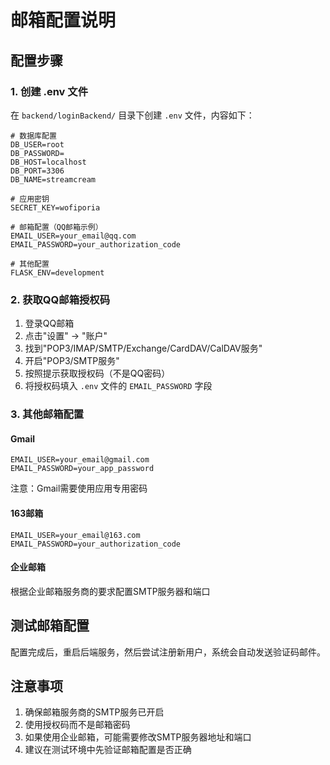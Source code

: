 # 邮箱配置说明

## 配置步骤

### 1. 创建 .env 文件
在 `backend/loginBackend/` 目录下创建 `.env` 文件，内容如下：

```env
# 数据库配置
DB_USER=root
DB_PASSWORD=
DB_HOST=localhost
DB_PORT=3306
DB_NAME=streamcream

# 应用密钥
SECRET_KEY=wofiporia

# 邮箱配置（QQ邮箱示例）
EMAIL_USER=your_email@qq.com
EMAIL_PASSWORD=your_authorization_code

# 其他配置
FLASK_ENV=development
```

### 2. 获取QQ邮箱授权码

1. 登录QQ邮箱
2. 点击"设置" -> "账户"
3. 找到"POP3/IMAP/SMTP/Exchange/CardDAV/CalDAV服务"
4. 开启"POP3/SMTP服务"
5. 按照提示获取授权码（不是QQ密码）
6. 将授权码填入 `.env` 文件的 `EMAIL_PASSWORD` 字段

### 3. 其他邮箱配置

#### Gmail
```env
EMAIL_USER=your_email@gmail.com
EMAIL_PASSWORD=your_app_password
```
注意：Gmail需要使用应用专用密码

#### 163邮箱
```env
EMAIL_USER=your_email@163.com
EMAIL_PASSWORD=your_authorization_code
```

#### 企业邮箱
根据企业邮箱服务商的要求配置SMTP服务器和端口

## 测试邮箱配置

配置完成后，重启后端服务，然后尝试注册新用户，系统会自动发送验证码邮件。

## 注意事项

1. 确保邮箱服务商的SMTP服务已开启
2. 使用授权码而不是邮箱密码
3. 如果使用企业邮箱，可能需要修改SMTP服务器地址和端口
4. 建议在测试环境中先验证邮箱配置是否正确 